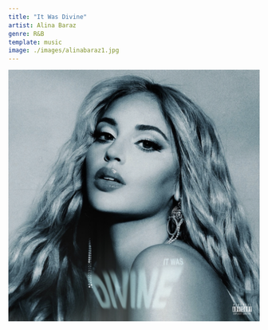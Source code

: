 ```yaml
---
title: "It Was Divine"
artist: Alina Baraz
genre: R&B
template: music
image: ./images/alinabaraz1.jpg
---
```


![image](./images/alinabaraz1.jpg)
